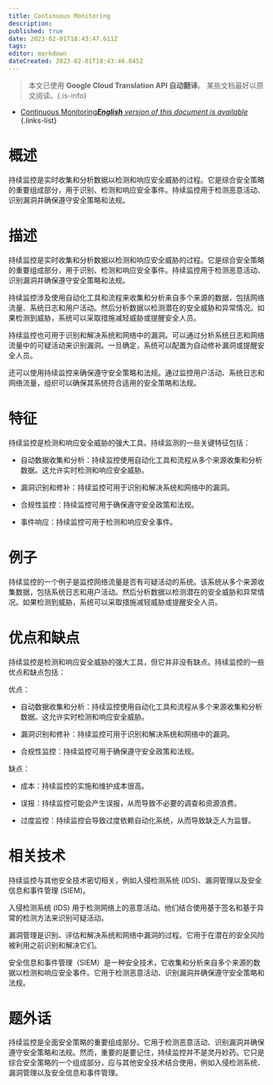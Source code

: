 ```yaml
---
title: Continuous Monitoring
description: 
published: true
date: 2023-02-01T18:43:47.611Z
tags: 
editor: markdown
dateCreated: 2023-02-01T18:43:46.045Z
---
```


> 本文已使用 **Google Cloud Translation API 自动翻译**。
某些文档最好以原文阅读。{.is-info}

- [Continuous Monitoring***English** version of this document is available*](/en/Knowledge-base/Dictionary/continuous-monitoring)
{.links-list}

# 概述
持续监控是实时收集和分析数据以检测和响应安全威胁的过程。它是综合安全策略的重要组成部分，用于识别、检测和响应安全事件。持续监控用于检测恶意活动、识别漏洞并确保遵守安全策略和法规。

# 描述
持续监控是实时收集和分析数据以检测和响应安全威胁的过程。它是综合安全策略的重要组成部分，用于识别、检测和响应安全事件。持续监控用于检测恶意活动、识别漏洞并确保遵守安全策略和法规。

持续监控涉及使用自动化工具和流程来收集和分析来自多个来源的数据，包括网络流量、系统日志和用户活动。然后分析数据以检测潜在的安全威胁和异常情况。如果检测到威胁，系统可以采取措施减轻威胁或提醒安全人员。

持续监控也可用于识别和解决系统和网络中的漏洞。可以通过分析系统日志和网络流量中的可疑活动来识别漏洞。一旦确定，系统可以配置为自动修补漏洞或提醒安全人员。

还可以使用持续监控来确保遵守安全策略和法规。通过监控用户活动、系统日志和网络流量，组织可以确保其系统符合适用的安全策略和法规。

# 特征
持续监控是检测和响应安全威胁的强大工具。持续监测的一些关键特征包括：

- 自动数据收集和分析：持续监控使用自动化工具和流程从多个来源收集和分析数据。这允许实时检测和响应安全威胁。

- 漏洞识别和修补：持续监控可用于识别和解决系统和网络中的漏洞。

- 合规性监控：持续监控可用于确保遵守安全政策和法规。

- 事件响应：持续监控可用于检测和响应安全事件。

# 例子
持续监控的一个例子是监控网络流量是否有可疑活动的系统。该系统从多个来源收集数据，包括系统日志和用户活动。然后分析数据以检测潜在的安全威胁和异常情况。如果检测到威胁，系统可以采取措施减轻威胁或提醒安全人员。

# 优点和缺点
持续监控是检测和响应安全威胁的强大工具，但它并非没有缺点。持续监控的一些优点和缺点包括：

优点：
- 自动数据收集和分析：持续监控使用自动化工具和流程从多个来源收集和分析数据。这允许实时检测和响应安全威胁。

- 漏洞识别和修补：持续监控可用于识别和解决系统和网络中的漏洞。

- 合规性监控：持续监控可用于确保遵守安全政策和法规。

缺点：
- 成本：持续监控的实施和维护成本很高。

- 误报：持续监控可能会产生误报，从而导致不必要的调查和资源浪费。

- 过度监控：持续监控会导致过度依赖自动化系统，从而导致缺乏人为监督。

# 相关技术
持续监控与其他安全技术密切相关，例如入侵检测系统 (IDS)、漏洞管理以及安全信息和事件管理 (SIEM)。

入侵检测系统 (IDS) 用于检测网络上的恶意活动。他们结合使用基于签名和基于异常的检测方法来识别可疑活动。

漏洞管理是识别、评估和解决系统和网络中漏洞的过程。它用于在潜在的安全风险被利用之前识别和解决它们。

安全信息和事件管理（SIEM）是一种安全技术，它收集和分析来自多个来源的数据以检测和响应安全事件。它用于检测恶意活动、识别漏洞并确保遵守安全策略和法规。

# 题外话
持续监控是全面安全策略的重要组成部分。它用于检测恶意活动、识别漏洞并确保遵守安全策略和法规。然而，重要的是要记住，持续监控并不是灵丹妙药。它只是综合安全策略的一个组成部分，应与其他安全技术结合使用，例如入侵检测系统、漏洞管理以及安全信息和事件管理。